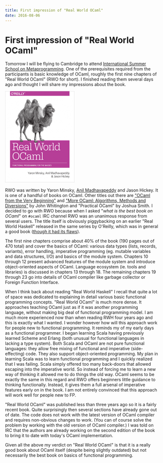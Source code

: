 ```yaml
---
title: First impression of "Real World OCaml"
date: 2016-08-06
---
```


First impression of "Real World OCaml"
======================================

Tomorrow I will be flying to Cambridge to attend [International Summer School on
Metaprogramming](http://www.cl.cam.ac.uk/events/metaprog2016/). One of the
prerequisites required from the participants is basic knowledge of OCaml,
roughly the first nine chapters of "Real World OCaml" (RWO for short). I
finished reading them several days ago and thought I will share my impressions
about the book.

[![rwo](/images/blog/rwo1-228x300.png)](/images/blog/rwo1.png)

RWO was written by Yaron Minsky, [Anil Madhavapeddy](http://anil.recoil.org/)
and Jason Hickey. It is one of a handful of books on OCaml. Other titles out
there are ["OCaml from the Very Beginning"](http://ocaml-book.com/) and ["More
OCaml: Algorithms, Methods and
Diversions"](http://ocaml-book.com/more-ocaml-algorithms-methods-diversions/) by
John Whitington and "Practical OCaml" by Joshua Smith. I decided to go with RWO
because when I asked "_what is the best book on OCaml_" on `#ocaml` IRC channel
RWO was an unanimous response from several users. The title itself is obviously
piggybacking on an earlier "Real World Haskell" released in the same series by
O'Reilly, which was in general a good book ([though it had its
flaws](/blog/2013-01-06-real-world-haskell-impressions-after-initial-chapters.html)).

The first nine chapters comprise about 40% of the book (190 pages out of 470
total) and cover the basics of OCaml: various data types (lists, records,
variants), error handling, imperative programming (eg. mutable variables and
data structures, I/O) and basics of the module system. Chapters 10 through 12
present advanced features of the module system and introduce object-oriented
aspects of OCaml. Language ecosystem (ie. tools and libraries) is discussed in
chapters 13 through 18. The remaining chapters 19 through 23 go into details of
OCaml compiler like garbage collector or Foreign Function Interface.

When I think back about reading "Real World Haskell" I recall that quite a lot
of space was dedicated to explaining in detail various basic functional
programming concepts. "Real World OCaml" is much more dense. It approaches
teaching OCaml just as if it was another programming language, without making
big deal of functional programming model. I am much more experienced now than
when reading RWH four years ago and this is exactly what I wanted. I wonder
however how will this approach work for people new to functional programming. It
reminds my of my early days as a functional programmer. I began learning Scala
having previously learned Scheme and Erlang (both unusual for functional
languages in lacking a type system). Both Scala and OCaml are not pure
functional languages: they allow free mixing of functional and imperative
(side-effecting) code. They also support object-oriented programming. My plan in
learning Scala was to learn functional programming and I quickly realized that I
was failing. Scala simply offered too many back-doors that allowed escaping into
the imperative world. So instead of forcing me to learn a new way of thinking it
allowed me to do things the old way. OCaml seems to be exactly the same in this
regard and RWO offers beginners little guidance to thinking
functionally. Instead, it gives them a full arsenal of imperative features early
on in the book. I am not entirely convinced that this approach will work well
for people new to FP.

"Real World OCaml" was published less than three years ago so it is a fairly
recent book. Quite surprisingly then several sections have already gone out of
date. The code does not work with the latest version of OCaml compiler and
requires non-obvious changes to work. (You can of course solve the problem by
working with the old version of OCaml compiler.) I was told on IRC that the
authors are already working on the second edition of the book to bring it to
date with today's OCaml implementation.

Given all the above my verdict on "Real World OCaml" is that it is a really good
book about OCaml itself (despite being slightly outdated) but not necessarily
the best book on basics of functional programming.

